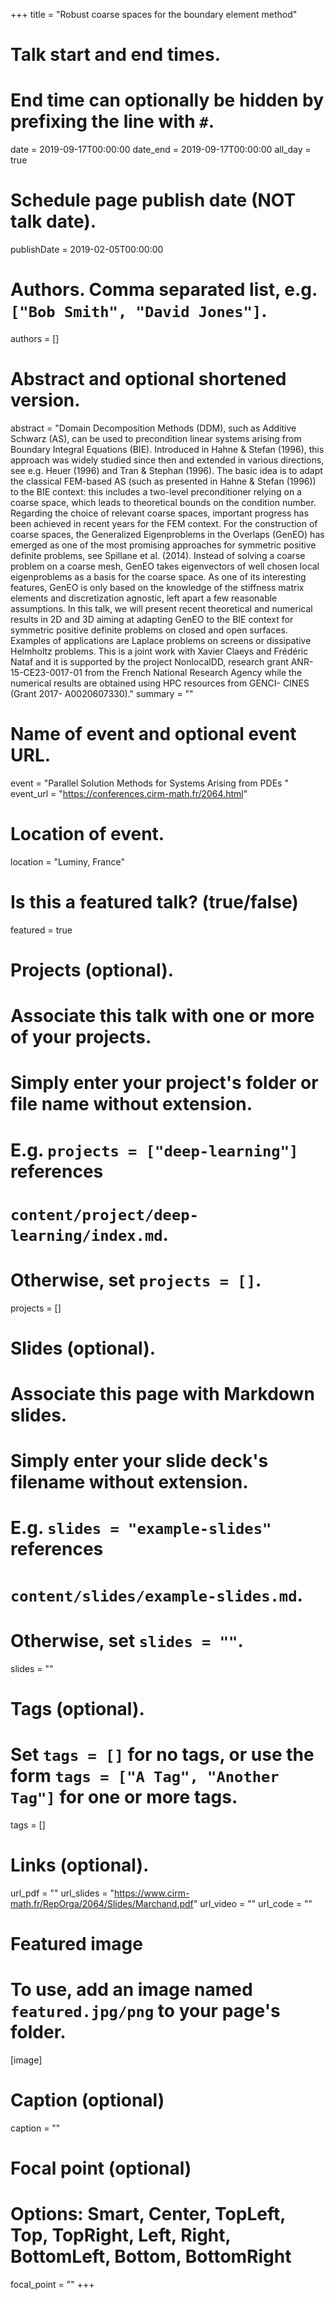 +++
title = "Robust coarse spaces for the boundary element method"

# Talk start and end times.
#   End time can optionally be hidden by prefixing the line with `#`.
date = 2019-09-17T00:00:00
date_end = 2019-09-17T00:00:00
all_day = true

# Schedule page publish date (NOT talk date).
publishDate = 2019-02-05T00:00:00

# Authors. Comma separated list, e.g. `["Bob Smith", "David Jones"]`.
authors = []

# Abstract and optional shortened version.
abstract = "Domain Decomposition Methods (DDM), such as Additive Schwarz (AS), can be used to precondition linear systems arising from Boundary Integral Equations (BIE). Introduced in Hahne & Stefan (1996), this approach was widely studied since then and extended in various directions, see e.g. Heuer (1996) and Tran & Stephan (1996). The basic idea is to adapt the classical FEM-based AS (such as presented in Hahne & Stefan (1996)) to the BIE context: this includes a two-level preconditioner relying on a coarse space, which leads to theoretical bounds on the condition number. Regarding the choice of relevant coarse spaces, important progress has been achieved in recent years for the FEM context. For the construction of coarse spaces, the Generalized Eigenproblems in the Overlaps (GenEO) has emerged as one of the most promising approaches for symmetric positive definite problems, see Spillane et al. (2014). Instead of solving a coarse problem on a coarse mesh, GenEO takes eigenvectors of well chosen local eigenproblems as a basis for the coarse space. As one of its interesting features, GenEO is only based on the knowledge of the stiffness matrix elements and discretization agnostic, left apart a few reasonable assumptions. In this talk, we will present recent theoretical and numerical results in 2D and 3D aiming at adapting GenEO to the BIE context for symmetric positive definite problems on closed and open surfaces. Examples of applications are Laplace problems on screens or dissipative Helmholtz problems. This is a joint work with Xavier Claeys and Frédéric Nataf and it is supported by the project NonlocalDD, research grant ANR-15-CE23-0017-01 from the French National Research Agency while the numerical results are obtained using HPC resources from GENCI- CINES (Grant 2017- A0020607330)."
summary = ""

# Name of event and optional event URL.
event = "Parallel Solution Methods for Systems Arising from PDEs "
event_url = "https://conferences.cirm-math.fr/2064.html"

# Location of event.
location = "Luminy, France"

# Is this a featured talk? (true/false)
featured = true

# Projects (optional).
#   Associate this talk with one or more of your projects.
#   Simply enter your project's folder or file name without extension.
#   E.g. `projects = ["deep-learning"]` references 
#   `content/project/deep-learning/index.md`.
#   Otherwise, set `projects = []`.
projects = []

# Slides (optional).
#   Associate this page with Markdown slides.
#   Simply enter your slide deck's filename without extension.
#   E.g. `slides = "example-slides"` references 
#   `content/slides/example-slides.md`.
#   Otherwise, set `slides = ""`.
slides = ""

# Tags (optional).
#   Set `tags = []` for no tags, or use the form `tags = ["A Tag", "Another Tag"]` for one or more tags.
tags = []

# Links (optional).
url_pdf = ""
url_slides = "https://www.cirm-math.fr/RepOrga/2064/Slides/Marchand.pdf"
url_video = ""
url_code = ""

# Featured image
# To use, add an image named `featured.jpg/png` to your page's folder. 
[image]
  # Caption (optional)
  caption = ""

  # Focal point (optional)
  # Options: Smart, Center, TopLeft, Top, TopRight, Left, Right, BottomLeft, Bottom, BottomRight
  focal_point = ""
+++

